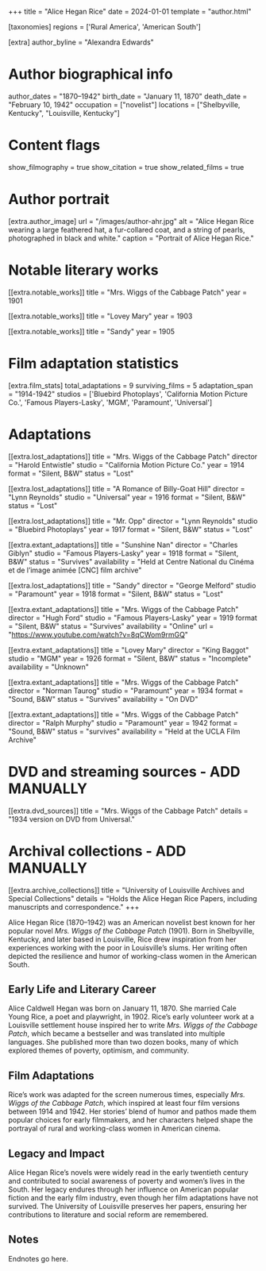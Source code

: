 +++
title = "Alice Hegan Rice"
date = 2024-01-01
template = "author.html"

[taxonomies]
regions = ['Rural America', 'American South']

[extra]
author_byline = "Alexandra Edwards"

# Author biographical info
author_dates = "1870–1942"
birth_date = "January 11, 1870"
death_date = "February 10, 1942"
occupation = ["novelist"]
locations = ["Shelbyville, Kentucky", "Louisville, Kentucky"]

# Content flags
show_filmography = true
show_citation = true
show_related_films = true

# Author portrait
[extra.author_image]
url = "/images/author-ahr.jpg"
alt = "Alice Hegan Rice wearing a large feathered hat, a fur-collared coat, and a string of pearls, photographed in black and white."
caption = "Portrait of Alice Hegan Rice."

# Notable literary works
[[extra.notable_works]]
title = "Mrs. Wiggs of the Cabbage Patch"
year = 1901

[[extra.notable_works]]
title = "Lovey Mary"
year = 1903

[[extra.notable_works]]
title = "Sandy"
year = 1905

# Film adaptation statistics
[extra.film_stats]
total_adaptations = 9
surviving_films = 5
adaptation_span = "1914-1942"
studios = ['Bluebird Photoplays', 'California Motion Picture Co.', 'Famous Players-Lasky', 'MGM', 'Paramount', 'Universal']

# Adaptations
[[extra.lost_adaptations]]
title = "Mrs. Wiggs of the Cabbage Patch"
director = "Harold Entwistle"
studio = "California Motion Picture Co."
year = 1914
format = "Silent, B&W"
status = "Lost"

[[extra.lost_adaptations]]
title = "A Romance of Billy-Goat Hill"
director = "Lynn Reynolds"
studio = "Universal"
year = 1916
format = "Silent, B&W"
status = "Lost"

[[extra.lost_adaptations]]
title = "Mr. Opp"
director = "Lynn Reynolds"
studio = "Bluebird Photoplays"
year = 1917
format = "Silent, B&W"
status = "Lost"

[[extra.extant_adaptations]]
title = "Sunshine Nan"
director = "Charles Giblyn"
studio = "Famous Players-Lasky"
year = 1918
format = "Silent, B&W"
status = "Survives"
availability = "Held at Centre National du Cinéma et de l’image animée [CNC] film archive"

[[extra.lost_adaptations]]
title = "Sandy"
director = "George Melford"
studio = "Paramount"
year = 1918
format = "Silent, B&W"
status = "Lost"

[[extra.extant_adaptations]]
title = "Mrs. Wiggs of the Cabbage Patch"
director = "Hugh Ford"
studio = "Famous Players-Lasky"
year = 1919
format = "Silent, B&W"
status = "Survives"
availability = "Online"
url = "https://www.youtube.com/watch?v=8qCWom9rmGQ"

[[extra.extant_adaptations]]
title = "Lovey Mary"
director = "King Baggot"
studio = "MGM"
year = 1926
format = "Silent, B&W"
status = "Incomplete"
availability = "Unknown"

[[extra.extant_adaptations]]
title = "Mrs. Wiggs of the Cabbage Patch"
director = "Norman Taurog"
studio = "Paramount"
year = 1934
format = "Sound, B&W"
status = "Survives"
availability = "On DVD"

[[extra.extant_adaptations]]
title = "Mrs. Wiggs of the Cabbage Patch"
director = "Ralph Murphy"
studio = "Paramount"
year = 1942
format = "Sound, B&W"
status = "survives"
availability = "Held at the UCLA Film Archive"

# DVD and streaming sources - ADD MANUALLY
[[extra.dvd_sources]]
title = "Mrs. Wiggs of the Cabbage Patch"
details = "1934 version on DVD from Universal."

# Archival collections - ADD MANUALLY
[[extra.archive_collections]]
title = "University of Louisville Archives and Special Collections"
details = "Holds the Alice Hegan Rice Papers, including manuscripts and correspondence."
+++

Alice Hegan Rice (1870–1942) was an American novelist best known for her popular novel *Mrs. Wiggs of the Cabbage Patch* (1901). Born in Shelbyville, Kentucky, and later based in Louisville, Rice drew inspiration from her experiences working with the poor in Louisville’s slums. Her writing often depicted the resilience and humor of working-class women in the American South.

## Early Life and Literary Career

Alice Caldwell Hegan was born on January 11, 1870. She married Cale Young Rice, a poet and playwright, in 1902. Rice’s early volunteer work at a Louisville settlement house inspired her to write *Mrs. Wiggs of the Cabbage Patch*, which became a bestseller and was translated into multiple languages. She published more than two dozen books, many of which explored themes of poverty, optimism, and community.

## Film Adaptations

Rice’s work was adapted for the screen numerous times, especially *Mrs. Wiggs of the Cabbage Patch*, which inspired at least four film versions between 1914 and 1942. Her stories’ blend of humor and pathos made them popular choices for early filmmakers, and her characters helped shape the portrayal of rural and working-class women in American cinema.

## Legacy and Impact

Alice Hegan Rice’s novels were widely read in the early twentieth century and contributed to social awareness of poverty and women’s lives in the South. Her legacy endures through her influence on American popular fiction and the early film industry, even though her film adaptations have not survived. The University of Louisville preserves her papers, ensuring her contributions to literature and social reform are remembered.

## Notes

Endnotes go here. 